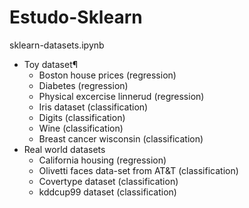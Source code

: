 # Estudo-Sklearn

sklearn-datasets.ipynb
- Toy dataset¶
    - Boston house prices (regression)
    - Diabetes (regression)
    - Physical excercise linnerud (regression)
    - Iris dataset (classification)
    - Digits (classification)
    - Wine (classification)
    - Breast cancer wisconsin (classification)
- Real world datasets
    - California housing (regression)
    - Olivetti faces data-set from AT&T (classification)
    - Covertype dataset (classification)
    - kddcup99 dataset (classification)
